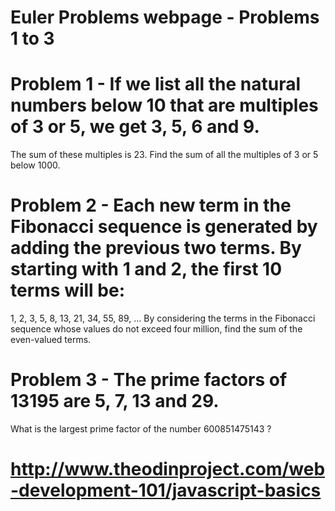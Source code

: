 # Euler Problems webpage - Problems 1 to 3
# Problem 1 - If we list all the natural numbers below 10 that are multiples of 3 or 5, we get 3, 5, 6 and 9. 
The sum of these multiples is 23. Find the sum of all the multiples of 3 or 5 below 1000. 
# Problem 2 - Each new term in the Fibonacci sequence is generated by adding the previous two terms. By starting with 1 and 2, the first 10 terms will be: 
1, 2, 3, 5, 8, 13, 21, 34, 55, 89, ...
By considering the terms in the Fibonacci sequence whose values do not exceed four million, find the sum of the even-valued terms. 
# Problem 3 - The prime factors of 13195 are 5, 7, 13 and 29.
What is the largest prime factor of the number 600851475143 ?

# http://www.theodinproject.com/web-development-101/javascript-basics
